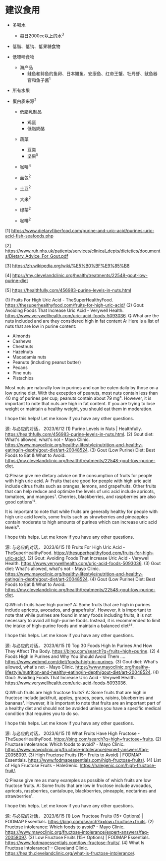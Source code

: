 # 建议食用

- 多喝水
  - 每日2000cc以上的水<sup>3</sup>
- 低脂、低钠、低果糖食物
- 低嘌呤食物
  - 海产品
    - 鲑鱼和鲱鱼的鱼卵、日本鳗鱼、安康鱼、红帝王蟹、牡丹虾、鱿鱼器官和鱼子酱<sup>1</sup>

- 所有水果

- 蛋白质来源<sup>2</sup>
  - 低脂乳制品
    - 鸡蛋
    - 低脂奶酪
  - 蔬菜
    - 豆类
    - 坚果<sup>5</sup>
  - 咖啡<sup>4</sup>

  - 面包<sup>2</sup>
  - 土豆<sup>2</sup>
  - 大米<sup>2</sup>
  - 绿茶<sup>2</sup>
  - 咖啡<sup>2</sup>

[1] <https://www.dietaryfiberfood.com/purine-and-uric-acid/purines-uric-acid-fish-seafoods.php>

[2] <https://www.ruh.nhs.uk/patients/services/clinical_depts/dietetics/documents/Dietary_Advice_For_Gout.pdf>

[3] <https://zh.wikipedia.org/wiki/%E5%B0%BF%E9%85%B8>

[4] <https://my.clevelandclinic.org/health/treatments/22548-gout-low-purine-diet>

[5] <https://healthfully.com/456983-purine-levels-in-nuts.html>

(1) Fruits For High Uric Acid - TheSuperHealthyFood. https://thesuperhealthyfood.com/fruits-for-high-uric-acid/
(2) Gout: Avoiding Foods That Increase Uric Acid - Verywell Health. https://www.verywellhealth.com/uric-acid-foods-5093036.
Q:What are the nuts included and are they considered high in fat content
A:
Here is a list of nuts that are low in purine content:

- Almonds
- Cashews
- Chestnuts
- Hazelnuts
- Macadamia nuts
- Peanuts (including peanut butter)
- Pecans
- Pine nuts
- Pistachios

Most nuts are naturally low in purines and can be eaten daily by those on a low purine diet. With the exception of peanuts, most nuts contain less than 40 mg of purines per cup; peanuts contain about 79 mg³. However, it is important to note that nuts are high in fat content. If you are trying to lose weight or maintain a healthy weight, you should eat them in moderation.

I hope this helps! Let me know if you have any other questions.

源: 与必应的对话， 2023/6/12
(1) Purine Levels in Nuts | Healthfully. https://healthfully.com/456983-purine-levels-in-nuts.html.
(2) Gout diet: What's allowed, what's not - Mayo Clinic. https://www.mayoclinic.org/healthy-lifestyle/nutrition-and-healthy-eating/in-depth/gout-diet/art-20048524.
(3) Gout (Low Purine) Diet: Best Foods to Eat & What to Avoid. https://my.clevelandclinic.org/health/treatments/22548-gout-low-purine-diet.


Q:Please give me dietary advice on the consumption of fruits for people with high uric acid.
A:
Fruits that are good for people with high uric acid include citrus fruits such as oranges, lemons, and grapefruits. Other fruits that can help reduce and optimize the levels of uric acid include apricots, tomatoes, and mangoes¹. Cherries, blackberries, and raspberries are also good options¹². 

It is important to note that while fruits are generally healthy for people with high uric acid levels, some fruits such as strawberries and pineapples contain moderate to high amounts of purines which can increase uric acid levels³. 

I hope this helps. Let me know if you have any other questions.

源: 与必应的对话， 2023/6/15
(1) Fruits For High Uric Acid - TheSuperHealthyFood. https://thesuperhealthyfood.com/fruits-for-high-uric-acid/.
(2) Gout: Avoiding Foods That Increase Uric Acid - Verywell Health. https://www.verywellhealth.com/uric-acid-foods-5093036.
(3) Gout diet: What's allowed, what's not - Mayo Clinic. https://www.mayoclinic.org/healthy-lifestyle/nutrition-and-healthy-eating/in-depth/gout-diet/art-20048524.
(4) Gout (Low Purine) Diet: Best Foods to Eat & What to Avoid. https://my.clevelandclinic.org/health/treatments/22548-gout-low-purine-diet.


Q:Which fruits have high purine?
A:
Some fruits that are high in purines include apricots, avocados, and grapefruits¹. However, it is important to note that while purines are found in many foods including fruits, it is not necessary to avoid all high-purine foods. Instead, it is recommended to limit the intake of high-purine foods and maintain a balanced diet²³.

I hope this helps. Let me know if you have any other questions.

源: 与必应的对话， 2023/6/15
(1) Top 30 Foods High In Purines And How They Affect The Body. https://bing.com/search?q=fruits+high+purine.
(2) 4 Foods High in Purines and Why You Should Avoid Them .... https://www.webmd.com/diet/foods-high-in-purines.
(3) Gout diet: What's allowed, what's not - Mayo Clinic. https://www.mayoclinic.org/healthy-lifestyle/nutrition-and-healthy-eating/in-depth/gout-diet/art-20048524.
(4) Gout: Avoiding Foods That Increase Uric Acid - Verywell Health. https://www.verywellhealth.com/uric-acid-foods-5093036.




Q:Which fruits are high fructose fruits?
A:
Some fruits that are high in fructose include jackfruit, apples, grapes, pears, raisins, blueberries and bananas¹. However, it is important to note that fruits are an important part of a healthy diet and should not be avoided unless you have a specific medical condition that requires you to do so.

I hope this helps. Let me know if you have any other questions.

源: 与必应的对话， 2023/6/15
(1) What Fruits Have High Fructose - TheSuperHealthyFood. https://bing.com/search?q=high+fructose+fruits.
(2) Fructose intolerance: Which foods to avoid? - Mayo Clinic. https://www.mayoclinic.org/fructose-intolerance/expert-answers/faq-20058097.
(3) High Fructose Fruits (15+ Fruits to Avoid) | FODMAP Essentials. https://www.fodmapessentials.com/high-fructose-fruits/.
(4) List of High Fructose Fruits - HaleGenic. https://halegenic.com/high-fructose-fruit/.

Q:Please give me as many examples as possible of which fruits are low fructose fruits.
A:
Some fruits that are low in fructose include avocados, apricots, raspberries, cantaloupe, blackberries, pineapple, nectarines and strawberries¹. 

I hope this helps. Let me know if you have any other questions.

源: 与必应的对话， 2023/6/15
(1) Low Fructose Fruits (15+ Options) | FODMAP Essentials. https://bing.com/search?q=low+fructose+fruits.
(2) Fructose intolerance: Which foods to avoid? - Mayo Clinic. https://www.mayoclinic.org/fructose-intolerance/expert-answers/faq-20058097.
(3) Low Fructose Fruits (15+ Options) | FODMAP Essentials. https://www.fodmapessentials.com/low-fructose-fruits/.
(4) What Is Fructose Intolerance? – Cleveland Clinic. https://health.clevelandclinic.org/what-is-fructose-intolerance/.